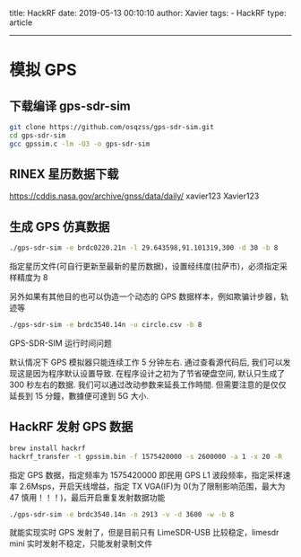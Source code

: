 title: HackRF
date: 2019-05-13 00:10:10
author: Xavier
tags: - HackRF
type: article

---

# 模拟 GPS

## 下载编译 gps-sdr-sim

```sh
git clone https://github.com/osqzss/gps-sdr-sim.git
cd gps-sdr-sim
gcc gpssim.c -lm -O3 -o gps-sdr-sim
```

## RINEX 星历数据下载

<https://cddis.nasa.gov/archive/gnss/data/daily/>
xavier123 Xavier123

## 生成 GPS 仿真数据

```sh
./gps-sdr-sim -e brdc0220.21n -l 29.643598,91.101319,300 -d 30 -b 8
```

指定星历文件(可自行更新至最新的星历数据)，设置经纬度(拉萨市)，必须指定采样精度为 8

另外如果有其他目的也可以伪造一个动态的 GPS 数据样本，例如欺骗计步器，轨迹等

```sh
./gps-sdr-sim -e brdc3540.14n -u circle.csv -b 8
```

GPS-SDR-SIM 运行时间问题

默认情况下 GPS 模拟器只能连续工作 5 分钟左右. 通过查看源代码后, 我们可以发现这是因为程序默认设置导致. 在程序设计之初为了节省硬盘空间, 默认只生成了 300 秒左右的数据. 我们可以通过改动参数来延長工作時間. 但需要注意的是仅仅延長到 15 分鐘，數據便可達到 5G 大小.

## HackRF 发射 GPS 数据

```sh
brew install hackrf
hackrf_transfer -t gpssim.bin -f 1575420000 -s 2600000 -a 1 -x 20 -R
```

指定 GPS 数据，指定频率为 1575420000 即民用 GPS L1 波段频率，指定采样速率 2.6Msps，开启天线增益，指定 TX VGA(IF)为 0(为了限制影响范围，最大为 47 慎用！！！)，最后开启重复发射数据功能

```sh
./gps-sdr-sim -e brdc3540.14n -n 2913 -v -d 3600 -w -b 8
```

就能实现实时 GPS 发射了，但是目前只有 LimeSDR-USB 比较稳定，limesdr mini 实时发射不稳定，只能发射录制文件
